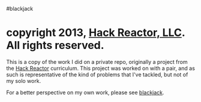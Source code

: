 #blackjack

copyright 2013, [Hack Reactor, LLC](http://hackreactor.com). All rights reserved.
=======
This is a copy of the work I did on a private repo, originally a project from
the [Hack Reactor](http://hackreactor.com) curriculum. This project was worked
on with a pair, and as such is representative of the kind of problems that I've
tackled, but not of my solo work.

For a better perspective on my own work, please see [blackjack](https://github.com/marklee22/blackjack.git).
